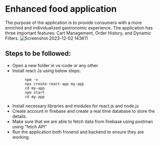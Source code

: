 # Enhanced food application
The purpose of the application is to provide consumers with a more enriched and individualized gastronomic experience. The application has three important features: Cart Management, Order History, and Dynamic Filters.
![Screenshot 2023-12-02 143611](https://github.com/amshunaik/Enhanced_food_application/assets/103670494/82f005df-6ec3-4320-92ba-94d3d735c16f)


## Steps to be followed:
- Open a new folder in vs-code or any other 
- Install react Js using below steps:
```
         npm -v
         npx create-react-app my-app
         cd my-app
         npm start
         cd my-app
  ```
- Install necessary libraries and modules for react.js and node.js
- Create account in firebase and create a real time database to store the details.
- Make sure that we are able to fetch data from firebase using postman using "fetch API"
- Run the application both fronend and backend to ensure they are working.
  
